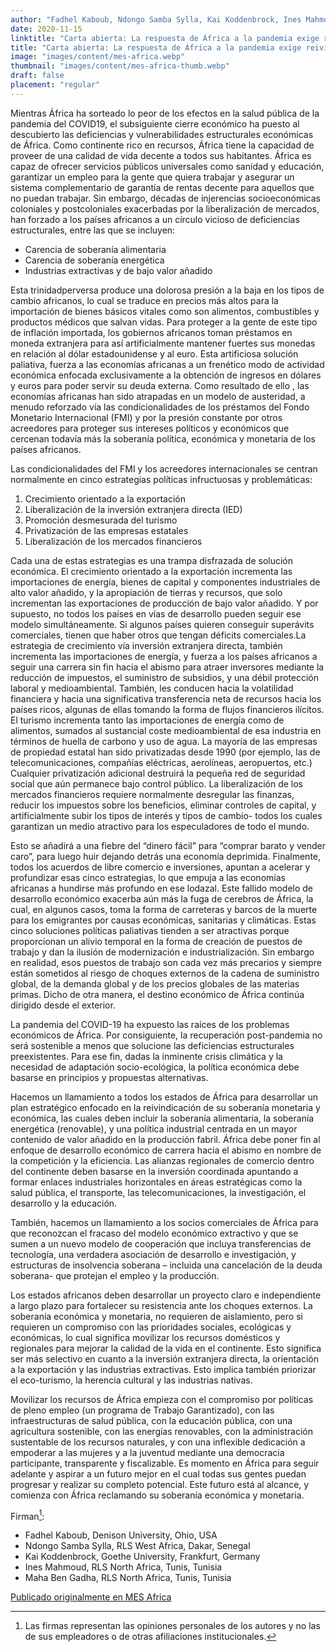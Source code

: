 ```yaml
---
author: "Fadhel Kaboub, Ndongo Samba Sylla, Kai Koddenbrock, Ines Mahmoud, Maha Ben Gadha"
date: 2020-11-15
linktitle: "Carta abierta: La respuesta de África a la pandemia exige reivindicar la soberanía económica y monetaria"
title: "Carta abierta: La respuesta de África a la pandemia exige reivindicar la soberanía económica y monetaria"
image: "images/content/mes-africa.webp"
thumbnail: "images/content/mes-africa-thumb.webp"
draft: false
placement: "regular"
---
```


Mientras África ha sorteado lo peor de los efectos en la salud pública de la pandemia del COVID19, el subsiguiente cierre económico ha puesto al descubierto las deficiencias y vulnerabilidades estructurales económicas de África. Como continente rico en recursos, África tiene la capacidad de proveer de una calidad de vida decente a todos sus habitantes. África es capaz de ofrecer servicios públicos universales como sanidad y educación, garantizar un empleo para la gente que quiera trabajar y asegurar un sistema complementario de garantía de rentas decente para aquellos que no puedan trabajar. Sin embargo, décadas de injerencias socioeconómicas coloniales y postcoloniales exacerbadas por la liberalización de mercados, han forzado a los países africanos a un círculo vicioso de deficiencias estructurales, entre las que se incluyen:
- Carencia de soberanía alimentaria
- Carencia de soberanía energética
- Industrias extractivas y de bajo valor añadido

Esta trinidadperversa produce una dolorosa presión a la baja en los tipos de cambio africanos, lo cual se traduce en precios más altos para la importación de bienes básicos vitales como son alimentos, combustibles y productos médicos que salvan vidas. Para proteger a la gente de este tipo de inflación importada, los gobiernos africanos toman préstamos en moneda extranjera para así artificialmente mantener fuertes sus monedas en relación al dólar estadounidense y al euro. Esta artificiosa solución paliativa, fuerza a las economías africanas a un frenético modo de actividad económica enfocada exclusivamente a la obtención de ingresos en dólares y euros para poder servir su deuda externa. Como resultado de ello , las economías africanas han sido atrapadas en un modelo de austeridad,  a menudo reforzado vía las condicionalidades de los préstamos del Fondo Monetario Internacional (FMI) y por la presión constante por otros acreedores para proteger sus intereses políticos y económicos que cercenan todavía más la soberanía política, económica y monetaria de los países africanos.

Las condicionalidades del FMI y los acreedores internacionales se centran normalmente en cinco estrategias políticas infructuosas y problemáticas:

1. Crecimiento orientado a la exportación
2. Liberalización de la inversión extranjera directa (IED)
3. Promoción desmesurada del turismo
4. Privatización de las empresas estatales
5. Liberalización de los mercados financieros

Cada una de estas estrategias es una trampa disfrazada de solución económica. El crecimiento orientado a la exportación incrementa las importaciones de energía, bienes de capital y componentes industriales de alto valor añadido, y la apropiación de tierras y recursos, que solo incrementan las exportaciones de producción de bajo valor añadido. Y por supuesto, no todos los países en vías de desarrollo pueden seguir ese modelo simultáneamente. Si algunos países quieren conseguir superávits comerciales, tienen que haber otros que tengan déficits comerciales.La estrategia de crecimiento vía inversión extranjera directa, también incrementa las importaciones de energía, y fuerza a los países africanos a seguir una carrera sin fin hacia el abismo para atraer inversores mediante la reducción de impuestos, el suministro de subsidios, y una débil protección laboral y medioambiental. También, les conducen hacia la volatilidad financiera y hacia una significativa transferencia neta de recursos hacia los países ricos, algunas de ellas tomando la forma de flujos financieros ilícitos. El turismo incrementa tanto las importaciones de energía como de alimentos, sumados al sustancial coste medioambiental de esa industria en términos de huella de carbono y uso de agua. La mayoría de las empresas de propiedad estatal han sido privatizadas desde 1990 (por ejemplo, las de telecomunicaciones, compañías eléctricas, aerolíneas, aeropuertos, etc.) Cualquier privatización adicional destruirá la pequeña red de seguridad social que aún permanece bajo control público. La liberalización de los mercados financieros requiere normalmente desregular las finanzas, reducir los impuestos sobre los beneficios, eliminar controles de capital, y artificialmente subir los tipos de interés y tipos de cambio- todos los cuales garantizan un medio atractivo para los especuladores de todo el mundo.

Esto se añadirá  a una fiebre del “dinero fácil” para “comprar barato y vender caro”, para luego huir dejando detrás una economía deprimida. Finalmente, todos los acuerdos de libre comercio e inversiones, apuntan a acelerar y profundizar esas cinco estrategias, lo que empuja a las economías africanas a hundirse más profundo en ese lodazal. Este fallido modelo de desarrollo económico exacerba aún más la fuga de cerebros de África, la cual, en algunos casos, toma la forma de carreteras y barcos de la muerte para los emigrantes por causas económicas, sanitarias y climáticas. Estas cinco soluciones políticas paliativas tienden a ser atractivas porque proporcionan un alivio temporal en la forma de creación de puestos de trabajo y dan la ilusión de modernización e industrialización. Sin embargo en realidad, esos puestos de trabajo son cada vez más precarios y siempre están sometidos al riesgo de choques externos de la cadena de suministro global, de la demanda global y de los precios globales de las materias primas. Dicho de otra manera, el destino económico de África  continúa dirigido desde el exterior.

La pandemia del COVID-19 ha expuesto las raíces de los problemas económicos de África. Por consiguiente, la recuperación post-pandemia no será sostenible a menos que solucione las deficiencias estructurales preexistentes. Para ese fin, dadas la inminente crisis climática y la necesidad de adaptación socio-ecológica, la política económica debe basarse en principios y propuestas alternativas.

Hacemos un llamamiento a todos los estados de África para desarrollar un plan estratégico enfocado en la reivindicación de su soberanía monetaria y económica, las cuales deben incluir la soberanía alimentaria, la soberanía energética (renovable), y una política industrial centrada en un mayor contenido de valor añadido en la producción fabril. África debe poner fin al enfoque de desarrollo económico de carrera hacia el abismo en nombre de la competición y la eficiencia. Las alianzas regionales de comercio dentro del continente deben basarse en la inversión coordinada apuntando a formar enlaces industriales horizontales en áreas estratégicas como la salud pública, el transporte, las telecomunicaciones, la investigación, el desarrollo y la educación.

También, hacemos un llamamiento a los socios comerciales de África para que reconozcan el fracaso del modelo económico extractivo y que se sumen a un nuevo modelo de cooperación que incluya transferencias de tecnología, una verdadera asociación de desarrollo e investigación, y estructuras de insolvencia soberana – incluida una cancelación de la deuda soberana- que protejan el empleo y la producción.

Los estados africanos deben desarrollar un proyecto claro e independiente a largo plazo para fortalecer su resistencia ante los choques externos. La soberanía económica y monetaria, no requieren de aislamiento, pero si requieren un compromiso con las prioridades sociales, ecológicas y económicas, lo cual significa movilizar los recursos domésticos y regionales para mejorar la calidad de la vida en el continente. Esto significa ser más selectivo en cuanto a la inversión extranjera directa, la orientación a la exportación y las industrias extractivas. Esto implica también priorizar el eco-turismo, la herencia cultural y las industrias nativas.

Movilizar los recursos de África empieza con el compromiso por políticas de pleno empleo (un programa de Trabajo Garantizado), con las infraestructuras de salud pública, con la educación pública, con una agricultura sostenible, con las energías renovables, con la administración sustentable de los recursos naturales, y con una inflexible dedicación a empoderar a las mujeres y a la juventud mediante una democracia participante, transparente y fiscalizable.  Es momento en África para seguir adelante y aspirar a un futuro mejor en el cual todas sus gentes puedan progresar y realizar su completo potencial. Este futuro está al alcance, y comienza con África reclamando su soberanía económica y monetaria.


Firman[^1]:

* Fadhel Kaboub, Denison University, Ohio, USA
* Ndongo Samba Sylla, RLS West Africa, Dakar, Senegal
* Kai Koddenbrock, Goethe University, Frankfurt, Germany
* Ines Mahmoud, RLS North Africa, Tunis, Tunisia
* Maha Ben Gadha, RLS North Africa, Tunis, Tunisia

[Publicado originalmente en MES Africa](https://mes-africa.org/)

[^1]:Las firmas representan las opiniones personales de los autores y no las de sus empleadores o de otras afiliaciones institucionales.

